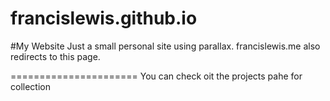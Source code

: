 francislewis.github.io
======================
#My Website
Just a small personal site using parallax.
francislewis.me also redirects to this page.

======================
You can check oit the projects pahe for collection
